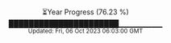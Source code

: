 <p align="center">
⏳Year Progress (76.23 %) <br>
██████████████████████▁▁▁▁▁▁▁▁ <br>
<sub>Updated: Fri, 06 Oct 2023 06:03:00 GMT</sub>
</p>

